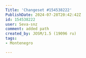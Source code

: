 ```yaml
---
Title: 'Changeset #154538222'
PublishDate: 2024-07-28T20:42:42Z
id: 154538222
user: Seva-snz
comment: added path
created_by: JOSM/1.5 (19096 ru)
tags:
- Montenegro

---
```

